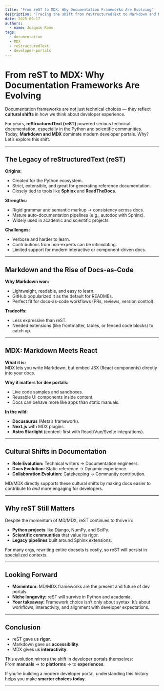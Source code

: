 ```yaml
---
title: "From reST to MDX: Why Documentation Frameworks Are Evolving"
description: "Tracing the shift from reStructuredText to Markdown and MDX, and what it means for modern developer portals."
date: 2025-09-17
authors:
  - name: Joaquin Romo
tags:
  - documentation
  - MDX
  - reStructuredText
  - developer-portals
---
```


# From reST to MDX: Why Documentation Frameworks Are Evolving

Documentation frameworks are not just technical choices — they reflect **cultural shifts** in how we think about developer experience.  

For years, **reStructuredText (reST)** powered serious technical documentation, especially in the Python and scientific communities.  
Today, **Markdown and MDX** dominate modern developer portals. Why? Let’s explore this shift.

---

## The Legacy of reStructuredText (reST)

**Origins:**  
- Created for the Python ecosystem.  
- Strict, extensible, and great for generating reference documentation.  
- Closely tied to tools like **Sphinx** and **ReadTheDocs**.  

**Strengths:**  
- Rigid grammar and semantic markup → consistency across docs.  
- Mature auto-documentation pipelines (e.g., autodoc with Sphinx).  
- Widely used in academic and scientific projects.  

**Challenges:**  
- Verbose and harder to learn.  
- Contributions from non-experts can be intimidating.  
- Limited support for modern interactive or component-driven docs.  

---

## Markdown and the Rise of Docs-as-Code

**Why Markdown won:**  
- Lightweight, readable, and easy to learn.  
- GitHub popularized it as the default for READMEs.  
- Perfect fit for docs-as-code workflows (PRs, reviews, version control).  

**Tradeoffs:**  
- Less expressive than reST.  
- Needed extensions (like frontmatter, tables, or fenced code blocks) to catch up.  

---

## MDX: Markdown Meets React

**What it is:**  
MDX lets you write Markdown, but embed JSX (React components) directly into your docs.  

**Why it matters for dev portals:**  
- Live code samples and sandboxes.  
- Reusable UI components inside content.  
- Docs can behave more like apps than static manuals.  

**In the wild:**  
- **Docusaurus** (Meta’s framework).  
- **Next.js** with MDX plugins.  
- **Astro Starlight** (content-first with React/Vue/Svelte integrations).  

---

## Cultural Shifts in Documentation

- **Role Evolution:** Technical writers → Documentation engineers.  
- **Docs Evolution:** Static reference → Dynamic experience.  
- **Collaboration Evolution:** Gatekeeping → Community contribution.  

MD/MDX directly supports these cultural shifts by making docs easier to contribute to *and* more engaging for developers.  

---

## Why reST Still Matters

Despite the momentum of MD/MDX, reST continues to thrive in:  
- **Python projects** like Django, NumPy, and SciPy.  
- **Scientific communities** that value its rigor.  
- **Legacy pipelines** built around Sphinx extensions.  

For many orgs, rewriting entire docsets is costly, so reST will persist in specialized contexts.  

---

## Looking Forward

- **Momentum:** MD/MDX frameworks are the present and future of dev portals.  
- **Niche longevity:** reST will survive in Python and academia.  
- **Your takeaway:** Framework choice isn’t only about syntax. It’s about workflows, interactivity, and alignment with developer expectations.  

---

## Conclusion

- reST gave us **rigor**.  
- Markdown gave us **accessibility**.  
- MDX gives us **interactivity**.  

This evolution mirrors the shift in developer portals themselves:  
From **manuals** → to **platforms** → to **experiences**.  

If you’re building a modern developer portal, understanding this history helps you make **smarter choices today**.

---